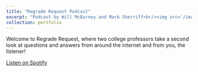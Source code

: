 ```yaml
---
title: "Regrade Request Podcast"
excerpt: "Podcast by Will McBurney and Mark Sherriff<br/><img src='/images/regraderequest.jpg'>"
collection: portfolio
---
```


Welcome to Regrade Request, where two college professors take a second look at questions and answers from around the internet and from you, the listener!

[Listen on Spotify](https://podcasters.spotify.com/pod/show/regraderequest)
